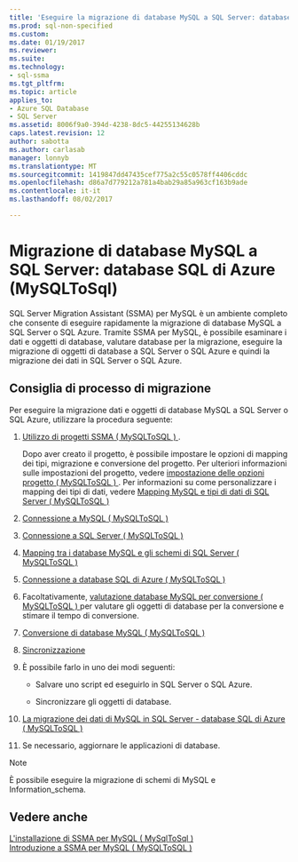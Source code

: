 ```yaml
---
title: 'Eseguire la migrazione di database MySQL a SQL Server: database SQL di Azure | Documenti Microsoft'
ms.prod: sql-non-specified
ms.custom: 
ms.date: 01/19/2017
ms.reviewer: 
ms.suite: 
ms.technology:
- sql-ssma
ms.tgt_pltfrm: 
ms.topic: article
applies_to:
- Azure SQL Database
- SQL Server
ms.assetid: 8006f9a0-394d-4238-8dc5-44255134628b
caps.latest.revision: 12
author: sabotta
ms.author: carlasab
manager: lonnyb
ms.translationtype: MT
ms.sourcegitcommit: 1419847dd47435cef775a2c55c0578ff4406cddc
ms.openlocfilehash: d86a7d779212a781a4bab29a85a963cf163b9ade
ms.contentlocale: it-it
ms.lasthandoff: 08/02/2017

---
```

# <a name="migrating-mysql-databases-to-sql-server---azure-sql-db-mysqltosql"></a>Migrazione di database MySQL a SQL Server: database SQL di Azure (MySQLToSql)
SQL Server Migration Assistant (SSMA) per MySQL è un ambiente completo che consente di eseguire rapidamente la migrazione di database MySQL a SQL Server o SQL Azure. Tramite SSMA per MySQL, è possibile esaminare i dati e oggetti di database, valutare database per la migrazione, eseguire la migrazione di oggetti di database a SQL Server o SQL Azure e quindi la migrazione dei dati in SQL Server o SQL Azure.  
  
## <a name="recommended-migration-process"></a>Consiglia di processo di migrazione  
Per eseguire la migrazione dati e oggetti di database MySQL a SQL Server o SQL Azure, utilizzare la procedura seguente:  
  
1.  [Utilizzo di progetti SSMA &#40; MySQLToSQL &#41; ](../../ssma/mysql/working-with-ssma-projects-mysqltosql.md).  
  
    Dopo aver creato il progetto, è possibile impostare le opzioni di mapping dei tipi, migrazione e conversione del progetto. Per ulteriori informazioni sulle impostazioni del progetto, vedere [impostazione delle opzioni progetto &#40; MySQLToSQL &#41; ](../../ssma/mysql/setting-project-options-mysqltosql.md). Per informazioni su come personalizzare i mapping dei tipi di dati, vedere [Mapping MySQL e tipi di dati di SQL Server &#40; MySQLToSQL &#41;](../../ssma/mysql/mapping-mysql-and-sql-server-data-types-mysqltosql.md)  
  
2.  [Connessione a MySQL &#40; MySQLToSQL &#41;](../../ssma/mysql/connecting-to-mysql-mysqltosql.md)  
  
3.  [Connessione a SQL Server &#40; MySQLToSQL &#41;](../../ssma/mysql/connecting-to-sql-server-mysqltosql.md)  
  
4.  [Mapping tra i database MySQL e gli schemi di SQL Server &#40; MySQLToSQL &#41;](../../ssma/mysql/mapping-mysql-databases-to-sql-server-schemas-mysqltosql.md)  
  
5.  [Connessione a database SQL di Azure &#40; MySQLToSQL &#41;](../../ssma/mysql/connecting-to-azure-sql-db-mysqltosql.md)  
  
6.  Facoltativamente, [valutazione database MySQL per conversione &#40; MySQLToSQL &#41; ](../../ssma/mysql/assessing-mysql-databases-for-conversion-mysqltosql.md) per valutare gli oggetti di database per la conversione e stimare il tempo di conversione.  
  
7.  [Conversione di database MySQL &#40; MySQLToSQL &#41;](../../ssma/mysql/converting-mysql-databases-mysqltosql.md)  
  
8.  [Sincronizzazione](http://msdn.microsoft.com/en-us/ac993a6d-0283-4823-8793-6b217677dfa3)  
  
9. È possibile farlo in uno dei modi seguenti:  
  
    -   Salvare uno script ed eseguirlo in SQL Server o SQL Azure.  
  
    -   Sincronizzare gli oggetti di database.  
  
10. [La migrazione dei dati di MySQL in SQL Server - database SQL di Azure &#40; MySQLToSQL &#41;](../../ssma/mysql/migrating-mysql-data-into-sql-server-azure-sql-db-mysqltosql.md)  
  
11. Se necessario, aggiornare le applicazioni di database.  
  
> [!NOTE]  
> È possibile eseguire la migrazione di schemi di MySQL e Information_schema.  
  
## <a name="see-also"></a>Vedere anche  
[L'installazione di SSMA per MySQL &#40; MySqlToSql &#41;](../../ssma/mysql/installing-ssma-for-mysql-mysqltosql.md)  
[Introduzione a SSMA per MySQL &#40; MySQLToSQL &#41;](../../ssma/mysql/getting-started-with-ssma-for-mysql-mysqltosql.md)  
  

